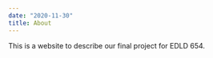```yaml
---
date: "2020-11-30"
title: About
---
```


This is a website to describe our final project for EDLD 654. 